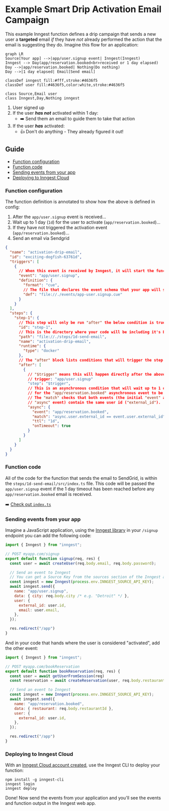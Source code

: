 # Example Smart Drip Activation Email Campaign

This example Inngest function defines a drip campaign that sends a new user a **targeted**
email _if_ they have _not_ already performed the action that the email is suggesting they do.
Imagine this flow for an application:

```mermaid
graph LR
Source[Your app] -->|app/user.signup event| Inngest(Inngest)
Inngest --> Day(app/reservation.booked<br>received or 1 day elapsed)
Day -->|app/reservation.booked| Nothing(Do nothing)
Day -->|1 day elapsed| Email[Send email]

classDef inngest fill:#fff,stroke:#4636f5
classDef user fill:#4636f5,color:white,stroke:#4636f5

class Source,Email user
class Inngest,Day,Nothing inngest
```

1. User signed up
2. If the user _**has not**_ activated within 1 day:
   - ➡️ Send them an email to guide them to take that action
3. If the user _**has**_ activated:
   - 👍 Don't do anything - They already figured it out!

## Guide

- [Function configuration](#function-configuration)
- [Function code](#function-code)
- [Sending events from your app](#sending-events-from-your-app)
- [Deploying to Inngest Cloud](#deploying-to-inngest-cloud)

### Function configuration

The function definition is annotated to show how the above is defined in config:

1. After the `app/user.signup` event is received...
2. Wait up to 1 day (`1d`) for the user to activate (`app/reservation.booked`)...
3. If they have not triggered the activation event (`app/reservation.booked`)...
4. Send an email via Sendgrid

```json
{
  "name": "activation-drip-email",
  "id": "exciting-dogfish-63761d",
  "triggers": [
    {
      // When this event is received by Inngest, it will start the function
      "event": "app/user.signup",
      "definition": {
        "format": "cue",
        // The file that declares the event schema that your app will send to Inngest
        "def": "file://./events/app-user.signup.cue"
      }
    }
  ],
  "steps": {
    "step-1": {
      // This step will only be run "after" the below condition is true
      "id": "step-1",
      // This is the directory where your code will be including it's Dockerfile
      "path": "file://./steps/1d-send-email",
      "name": "activation-drip-email",
      "runtime": {
        "type": "docker"
      },
      // The "after" block lists conditions that will trigger the step to be run
      "after": [
        {
          // "$trigger" means this will happen directly after the above event
          // trigger: "app/user.signup"
          "step": "$trigger",
          // This is an asynchronous condition that will wait up to 1 day (1d)
          // for the "app/reservation.booked" asynchronous event to be received
          // The "match" checks that both events (the initial "event" and the
          // "async" event) contain the same user id ("external_id").
          "async": {
            "event": "app/reservation.booked",
            "match": "async.user.external_id == event.user.external_id",
            "ttl": "1d",
            "onTimeout": true
          }
        }
      ]
    }
  }
}
```

### Function code

All of the code for the function that sends the email to SendGrid, is
within the `steps/1d-send-email/src/index.ts` file. This code will be passed
the `app/user.signup` event if the 1 day timeout has been reached before
any `app/reservation.booked` email is received.

➡️ [Check out `index.ts`](/steps/1d-send-email/src/index.ts)

### Sending events from your app

Imagine a JavaScript application, using the [Inngest library](https://github.com/inngest/inngest-js#readme) in your `/signup` endpoint you can add the following code:

```js
import { Inngest } from "inngest";

// POST myapp.com/signup
export default function signup(req, res) {
  const user = await createUser(req.body.email, req.body.password);

  // Send an event to Inngest
  // You can get a Source Key from the sources section of the Inngest app
  const inngest = new Inngest(process.env.INNGEST_SOURCE_API_KEY);
  await inngest.send({
    name: "app/user.signup",
    data: { city: req.body.city /* e.g. "Detroit" */ },
    user: {
      external_id: user.id,
      email: user.email,
    },
  });

  res.redirect("/app")
}
```

And in your code that hands where the user is considered "activated", add the other event:

```js
import { Inngest } from "inngest";

// POST myapp.com/bookReservation
export default function bookReservation(req, res) {
  const user = await getUserFromSession(req)
  const reservation = await createReservation(user, req.body.restaurantId, req.body.timestamp);

  // Send an event to Inngest
  const inngest = new Inngest(process.env.INNGEST_SOURCE_API_KEY);
  await inngest.send({
    name: "app/reservation.booked",
    data: { restaurant: req.body.restaurantId },
    user: {
      external_id: user.id,
    },
  });

  res.redirect("/app")
}
```

### Deploying to Inngest Cloud

With an [Inngest Cloud account created](https://inngest.com/sign-up?ref=github-example-drip), use the Inngest CLI to deploy your function:

```
npm install -g inngest-cli
inngest login
inngest deploy
```

Done! Now send the events from your application and you'll see the events and function output in the Inngest web app.
